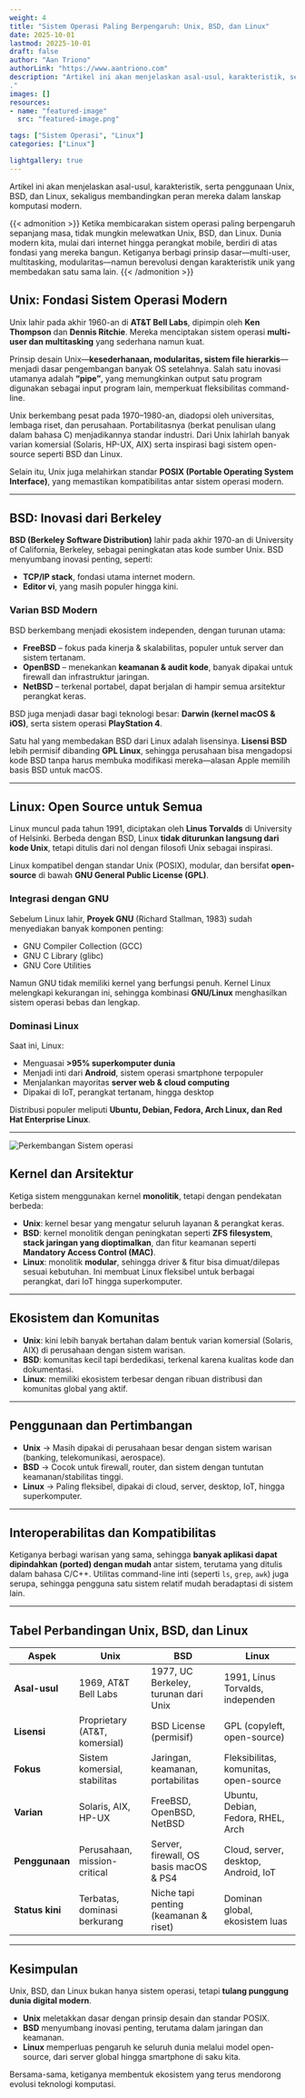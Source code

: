 ```yaml
---
weight: 4
title: "Sistem Operasi Paling Berpengaruh: Unix, BSD, dan Linux"
date: 2025-10-01
lastmod: 20225-10-01
draft: false
author: "Aan Triono"
authorLink: "https://www.aantriono.com"
description: "Artikel ini akan menjelaskan asal-usul, karakteristik, serta penggunaan Unix, BSD, dan Linux, sekaligus membandingkan peran mereka dalam lanskap komputasi modern.
."
images: []
resources:
- name: "featured-image"
  src: "featured-image.png"

tags: ["Sistem Operasi", "Linux"]
categories: ["Linux"]

lightgallery: true
---
```


Artikel ini akan menjelaskan asal-usul, karakteristik, serta penggunaan Unix, BSD, dan Linux, sekaligus membandingkan peran mereka dalam lanskap komputasi modern.

<!--more-->

{{< admonition >}}
Ketika membicarakan sistem operasi paling berpengaruh sepanjang masa, tidak mungkin melewatkan Unix, BSD, dan Linux. Dunia modern kita, mulai dari internet hingga perangkat mobile, berdiri di atas fondasi yang mereka bangun. Ketiganya berbagi prinsip dasar—multi-user, multitasking, modularitas—namun berevolusi dengan karakteristik unik yang membedakan satu sama lain.
{{< /admonition >}}

## **Unix: Fondasi Sistem Operasi Modern**  

Unix lahir pada akhir 1960-an di **AT&T Bell Labs**, dipimpin oleh **Ken Thompson** dan **Dennis Ritchie**. Mereka menciptakan sistem operasi **multi-user dan multitasking** yang sederhana namun kuat.  

Prinsip desain Unix—**kesederhanaan, modularitas, sistem file hierarkis**—menjadi dasar pengembangan banyak OS setelahnya. Salah satu inovasi utamanya adalah **“pipe”**, yang memungkinkan output satu program digunakan sebagai input program lain, memperkuat fleksibilitas command-line.  

Unix berkembang pesat pada 1970–1980-an, diadopsi oleh universitas, lembaga riset, dan perusahaan. Portabilitasnya (berkat penulisan ulang dalam bahasa C) menjadikannya standar industri. Dari Unix lahirlah banyak varian komersial (Solaris, HP-UX, AIX) serta inspirasi bagi sistem open-source seperti BSD dan Linux.  

Selain itu, Unix juga melahirkan standar **POSIX (Portable Operating System Interface)**, yang memastikan kompatibilitas antar sistem operasi modern.  

---

## **BSD: Inovasi dari Berkeley**  

**BSD (Berkeley Software Distribution)** lahir pada akhir 1970-an di University of California, Berkeley, sebagai peningkatan atas kode sumber Unix. BSD menyumbang inovasi penting, seperti:  

- **TCP/IP stack**, fondasi utama internet modern.  
- **Editor vi**, yang masih populer hingga kini.  

### **Varian BSD Modern**  
BSD berkembang menjadi ekosistem independen, dengan turunan utama:  

- **FreeBSD** – fokus pada kinerja & skalabilitas, populer untuk server dan sistem tertanam.  
- **OpenBSD** – menekankan **keamanan & audit kode**, banyak dipakai untuk firewall dan infrastruktur jaringan.  
- **NetBSD** – terkenal portabel, dapat berjalan di hampir semua arsitektur perangkat keras.  

BSD juga menjadi dasar bagi teknologi besar: **Darwin (kernel macOS & iOS)**, serta sistem operasi **PlayStation 4**.  

Satu hal yang membedakan BSD dari Linux adalah lisensinya. **Lisensi BSD** lebih permisif dibanding **GPL Linux**, sehingga perusahaan bisa mengadopsi kode BSD tanpa harus membuka modifikasi mereka—alasan Apple memilih basis BSD untuk macOS.  

---

## **Linux: Open Source untuk Semua**  

Linux muncul pada tahun 1991, diciptakan oleh **Linus Torvalds** di University of Helsinki. Berbeda dengan BSD, Linux **tidak diturunkan langsung dari kode Unix**, tetapi ditulis dari nol dengan filosofi Unix sebagai inspirasi.  

Linux kompatibel dengan standar Unix (POSIX), modular, dan bersifat **open-source** di bawah **GNU General Public License (GPL)**.  

### **Integrasi dengan GNU**  
Sebelum Linux lahir, **Proyek GNU** (Richard Stallman, 1983) sudah menyediakan banyak komponen penting:  
- GNU Compiler Collection (GCC)  
- GNU C Library (glibc)  
- GNU Core Utilities  

Namun GNU tidak memiliki kernel yang berfungsi penuh. Kernel Linux melengkapi kekurangan ini, sehingga kombinasi **GNU/Linux** menghasilkan sistem operasi bebas dan lengkap.  

### **Dominasi Linux**  
Saat ini, Linux:  
- Menguasai **>95% superkomputer dunia**  
- Menjadi inti dari **Android**, sistem operasi smartphone terpopuler  
- Menjalankan mayoritas **server web & cloud computing**  
- Dipakai di IoT, perangkat tertanam, hingga desktop  

Distribusi populer meliputi **Ubuntu, Debian, Fedora, Arch Linux, dan Red Hat Enterprise Linux**.  

---

![Perkembangan Sistem operasi](unix.png "Perkembangan Sistem Operasi")

## **Kernel dan Arsitektur**  

Ketiga sistem menggunakan kernel **monolitik**, tetapi dengan pendekatan berbeda:  

- **Unix**: kernel besar yang mengatur seluruh layanan & perangkat keras.  
- **BSD**: kernel monolitik dengan peningkatan seperti **ZFS filesystem**, **stack jaringan yang dioptimalkan**, dan fitur keamanan seperti **Mandatory Access Control (MAC)**.  
- **Linux**: monolitik **modular**, sehingga driver & fitur bisa dimuat/dilepas sesuai kebutuhan. Ini membuat Linux fleksibel untuk berbagai perangkat, dari IoT hingga superkomputer.  

---

## **Ekosistem dan Komunitas**  

- **Unix**: kini lebih banyak bertahan dalam bentuk varian komersial (Solaris, AIX) di perusahaan dengan sistem warisan.  
- **BSD**: komunitas kecil tapi berdedikasi, terkenal karena kualitas kode dan dokumentasi.  
- **Linux**: memiliki ekosistem terbesar dengan ribuan distribusi dan komunitas global yang aktif.  

---

## **Penggunaan dan Pertimbangan**  

- **Unix** → Masih dipakai di perusahaan besar dengan sistem warisan (banking, telekomunikasi, aerospace).  
- **BSD** → Cocok untuk firewall, router, dan sistem dengan tuntutan keamanan/stabilitas tinggi.  
- **Linux** → Paling fleksibel, dipakai di cloud, server, desktop, IoT, hingga superkomputer.  

---

## **Interoperabilitas dan Kompatibilitas**  

Ketiganya berbagi warisan yang sama, sehingga **banyak aplikasi dapat dipindahkan (ported) dengan mudah** antar sistem, terutama yang ditulis dalam bahasa C/C++. Utilitas command-line inti (seperti `ls`, `grep`, `awk`) juga serupa, sehingga pengguna satu sistem relatif mudah beradaptasi di sistem lain.  

---

## **Tabel Perbandingan Unix, BSD, dan Linux**  

| Aspek            | Unix                              | BSD                                        | Linux                                   |
|------------------|-----------------------------------|--------------------------------------------|-----------------------------------------|
| **Asal-usul**    | 1969, AT&T Bell Labs              | 1977, UC Berkeley, turunan dari Unix       | 1991, Linus Torvalds, independen        |
| **Lisensi**      | Proprietary (AT&T, komersial)     | BSD License (permisif)                     | GPL (copyleft, open-source)             |
| **Fokus**        | Sistem komersial, stabilitas      | Jaringan, keamanan, portabilitas           | Fleksibilitas, komunitas, open-source   |
| **Varian**       | Solaris, AIX, HP-UX               | FreeBSD, OpenBSD, NetBSD                   | Ubuntu, Debian, Fedora, RHEL, Arch      |
| **Penggunaan**   | Perusahaan, mission-critical      | Server, firewall, OS basis macOS & PS4     | Cloud, server, desktop, Android, IoT    |
| **Status kini**  | Terbatas, dominasi berkurang      | Niche tapi penting (keamanan & riset)      | Dominan global, ekosistem luas          |

---

## **Kesimpulan**  

Unix, BSD, dan Linux bukan hanya sistem operasi, tetapi **tulang punggung dunia digital modern**.  
- **Unix** meletakkan dasar dengan prinsip desain dan standar POSIX.  
- **BSD** menyumbang inovasi penting, terutama dalam jaringan dan keamanan.  
- **Linux** memperluas pengaruh ke seluruh dunia melalui model open-source, dari server global hingga smartphone di saku kita.  

Bersama-sama, ketiganya membentuk ekosistem yang terus mendorong evolusi teknologi komputasi.  
